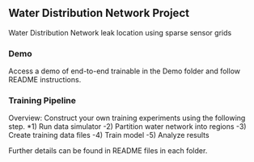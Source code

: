## Water Distribution Network Project
Water Distribution Network leak location using sparse sensor grids

### Demo
Access a demo of end-to-end trainable in the Demo folder and follow README instructions.

### Training Pipeline
Overview: Construct your own training experiments using the following step.
*1) Run data simulator
-2) Partition water network into regions
-3) Create training data files
-4) Train model
-5) Analyze results

Further details can be found in README files in each folder.

